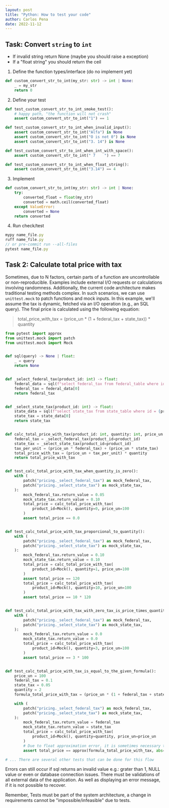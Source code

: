 ```yaml
---
layout: post
title: "Python: How to test your code"
author: Carlos Pena
date: 2022-11-12
---
```


## Task: Convert `string` to `int`
- If invalid string return None (maybe you should raise a exception)
- If a "float string" you should return the ceil

1. Define the function types/interface (do no implement yet)

```py
def custom_convert_str_to_int(my_str: str) -> int | None:
    _ = my_str
    return 0
```

2. Define your test

```py
def test_custom_convert_str_to_int_smoke_test():
    # happy path, "the function will not crash"
    assert custom_convert_str_to_int("1") == 1

def test_custom_convert_str_to_int_when_invalid_input():
    assert custom_convert_str_to_int("Alfa") is None
    assert custom_convert_str_to_int("O is not 0") is None
    assert custom_convert_str_to_int("3. 14") is None

def test_custom_convert_str_to_int_when_int_with_space():
    assert custom_convert_str_to_int(" 7    ") == 7

def test_custom_convert_str_to_int_when_float_string():
    assert custom_convert_str_to_int("3.14") == 4
```

3. Implement

```py
def custom_convert_str_to_int(my_str: str) -> int | None:
    try:
        converted_float = float(my_str)
        converted = math.ceil(converted_float)
    except ValueError:
        converted = None
    return converted
```

4. Run check/test

```js
mypy name_file.py
ruff name_file.py
// or pre-commit run --all-files
pytest name_file.py
```

## Task 2: Calculate total price with tax

Sometimes, due to N factors, certain parts of a function are uncontrollable or non-reproducible.
Examples include external I/O requests or calculations involving randomness. Additionally, the current code architecture makes traditional testing methods complex.
In such scenarios, we can use `unittest.mock` to patch functions and mock inputs. In this example, we'll assume the tax is dynamic, fetched via an I/O operation (e.g., an SQL query). The final price is calculated using the following equation:

> total_price_with_tax = (price_un * (1 + federal_tax + state_tax)) * quantity


```py
from pytest import approx
from unittest.mock import patch
from unittest.mock import Mock


def sql(query) -> None | float:
    _ = query
    return None


def _select_federal_tax(product_id: int) -> float:
    federal_data = sql(f"select federal_tax from federal_table where id = {product_id}")
    federal_tax = federal_data[0]
    return federal_tax


def _select_state_tax(product_id: int) -> float:
    state_data = sql(f"select state_tax from state_table where id = {product_id}")
    state_tax = state_data[0]
    return state_tax


def calc_total_price_with_tax(product_id: int, quantity: int, price_un: float) -> float:
    federal_tax = _select_federal_tax(product_id=product_id)
    state_tax = _select_state_tax(product_id=product_id)
    tax_per_unit = (price_un * federal_tax) + (price_un * state_tax)
    total_price_with_tax = (price_un + tax_per_unit) * quantity
    return total_price_with_tax


def test_calc_total_price_with_tax_when_quantity_is_zero():
    with (
        patch("pricing._select_federal_tax") as mock_federal_tax,
        patch("pricing._select_state_tax") as mock_state_tax,
    ):
        mock_federal_tax.return_value = 0.05
        mock_state_tax.return_value = 0.10
        total_price = calc_total_price_with_tax(
            product_id=Mock(), quantity=0, price_un=100
        )
        assert total_price == 0.0


def test_calc_total_price_with_tax_proporcional_to_quantity():
    with (
        patch("pricing._select_federal_tax") as mock_federal_tax,
        patch("pricing._select_state_tax") as mock_state_tax,
    ):
        mock_federal_tax.return_value = 0.10
        mock_state_tax.return_value = 0.10
        total_price = calc_total_price_with_tax(
            product_id=Mock(), quantity=1, price_un=100
        )
        assert total_price == 120
        total_price = calc_total_price_with_tax(
            product_id=Mock(), quantity=10, price_un=100
        )
        assert total_price == 10 * 120


def test_calc_total_price_with_tax_with_zero_tax_is_price_times_quantity():
    with (
        patch("pricing._select_federal_tax") as mock_federal_tax,
        patch("pricing._select_state_tax") as mock_state_tax,
    ):
        mock_federal_tax.return_value = 0.0
        mock_state_tax.return_value = 0.0
        total_price = calc_total_price_with_tax(
            product_id=Mock(), quantity=3, price_un=100
        )
        assert total_price == 3 * 100


def test_calc_total_price_with_tax_is_equal_to_the_given_formula():
    price_un = 100
    federal_tax = 0.1
    state_tax = 0.05
    quantity = 2
    formula_total_price_with_tax = (price_un * (1 + federal_tax + state_tax)) * quantity

    with (
        patch("pricing._select_federal_tax") as mock_federal_tax,
        patch("pricing._select_state_tax") as mock_state_tax,
    ):
        mock_federal_tax.return_value = federal_tax
        mock_state_tax.return_value = state_tax
        total_price = calc_total_price_with_tax(
            product_id=Mock(), quantity=quantity, price_un=price_un
        )
        # Due to float approximation error, it is sometimes necessary to use an 'approx'.
        assert total_price == approx(formula_total_price_with_tax, abs=0.001)

# ... There are several other tests that can be done for this flow
```

Errors can still occur if sql returns an invalid value e.g.: grater than 1, NULL value or even or database connection issues. There must be validations of all external data of the application. As well as displaying an error message, if it is not possible to recover.

Remember, Tests must be part of the system architecture, a change in requirements cannot be "impossible/infeasible" due to tests.
